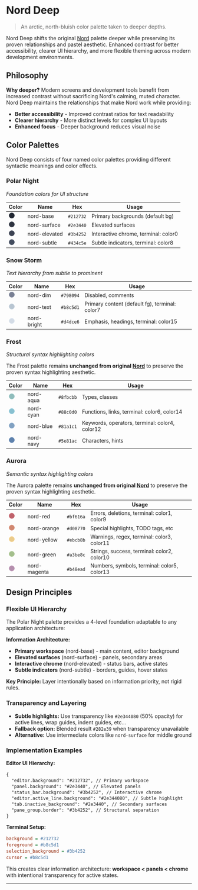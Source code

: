 # Nord Deep

> An arctic, north-bluish color palette taken to deeper depths.

Nord Deep shifts the original [Nord][nord] palette deeper while preserving its
proven relationships and pastel aesthetic. Enhanced contrast for better
accessibility, clearer UI hierarchy, and more flexible theming across modern
development environments.

## Philosophy

**Why deeper?** Modern screens and development tools benefit from increased
contrast without sacrificing Nord's calming, muted character. Nord Deep
maintains the relationships that make Nord work while providing:

- **Better accessibility** - Improved contrast ratios for text readability
- **Clearer hierarchy** - More distinct levels for complex UI layouts
- **Enhanced focus** - Deeper background reduces visual noise

## Color Palettes

Nord Deep consists of four named color palettes providing different syntactic
meanings and color effects.

### Polar Night

_Foundation colors for UI structure_

| Color                                                        | Name          | Hex       | Usage                                |
| ------------------------------------------------------------ | ------------- | --------- | ------------------------------------ |
| <img src="assets/nord_base.png" height="16" width="16"/>     | nord-base     | `#212732` | Primary backgrounds (default bg)     |
| <img src="assets/nord_surface.png" height="16" width="16"/>  | nord-surface  | `#2e3440` | Elevated surfaces                    |
| <img src="assets/nord_elevated.png" height="16" width="16"/> | nord-elevated | `#3b4252` | Interactive chrome, terminal: color0 |
| <img src="assets/nord_subtle.png" height="16" width="16"/>   | nord-subtle   | `#434c5e` | Subtle indicators, terminal: color8  |

### Snow Storm

_Text hierarchy from subtle to prominent_

| Color                                                      | Name        | Hex       | Usage                                          |
| ---------------------------------------------------------- | ----------- | --------- | ---------------------------------------------- |
| <img src="assets/nord_dim.png" height="16" width="16"/>    | nord-dim    | `#798094` | Disabled, comments                             |
| <img src="assets/nord_text.png" height="16" width="16"/>   | nord-text   | `#b8c5d1` | Primary content (default fg), terminal: color7 |
| <img src="assets/nord_bright.png" height="16" width="16"/> | nord-bright | `#d4dce6` | Emphasis, headings, terminal: color15          |

### Frost

_Structural syntax highlighting colors_

The Frost palette remains **unchanged from original [Nord][nord]** to preserve
the proven syntax highlighting aesthetic.

| Color                                                    | Name      | Hex       | Usage                                          |
| -------------------------------------------------------- | --------- | --------- | ---------------------------------------------- |
| <img src="assets/nord_aqua.png" height="16" width="16"/> | nord-aqua | `#8fbcbb` | Types, classes                                 |
| <img src="assets/nord_cyan.png" height="16" width="16"/> | nord-cyan | `#88c0d0` | Functions, links, terminal: color6, color14    |
| <img src="assets/nord_blue.png" height="16" width="16"/> | nord-blue | `#81a1c1` | Keywords, operators, terminal: color4, color12 |
| <img src="assets/nord_navy.png" height="16" width="16"/> | nord-navy | `#5e81ac` | Characters, hints                              |

### Aurora

_Semantic syntax highlighting colors_

The Aurora palette remains **unchanged from original [Nord][nord]** to preserve
the proven syntax highlighting aesthetic.

| Color                                                       | Name         | Hex       | Usage                                       |
| ----------------------------------------------------------- | ------------ | --------- | ------------------------------------------- |
| <img src="assets/nord_red.png" height="16" width="16"/>     | nord-red     | `#bf616a` | Errors, deletions, terminal: color1, color9 |
| <img src="assets/nord_orange.png" height="16" width="16"/>  | nord-orange  | `#d08770` | Special highlights, TODO tags, etc          |
| <img src="assets/nord_yellow.png" height="16" width="16"/>  | nord-yellow  | `#ebcb8b` | Warnings, regex, terminal: color3, color11  |
| <img src="assets/nord_green.png" height="16" width="16"/>   | nord-green   | `#a3be8c` | Strings, success, terminal: color2, color10 |
| <img src="assets/nord_magenta.png" height="16" width="16"/> | nord-magenta | `#b48ead` | Numbers, symbols, terminal: color5, color13 |

## Design Principles

### Flexible UI Hierarchy

The Polar Night palette provides a 4-level foundation adaptable to any
application architecture:

**Information Architecture:**

- **Primary workspace** (nord-base) - main content, editor background
- **Elevated surfaces** (nord-surface) - panels, secondary areas
- **Interactive chrome** (nord-elevated) - status bars, active states
- **Subtle indicators** (nord-subtle) - borders, guides, hover states

**Key Principle:** Layer intentionally based on information priority, not rigid
rules.

### Transparency and Layering

- **Subtle highlights:** Use transparency like `#2e344080` (50% opacity) for
  active lines, wrap guides, indent guides, etc...
- **Fallback option:** Blended result `#282e39` when transparency unavailable
- **Alternative:** Use intermediate colors like `nord-surface` for middle ground

### Implementation Examples

**Editor UI Hierarchy:**

```jsonc
{
  "editor.background": "#212732", // Primary workspace
  "panel.background": "#2e3440", // Elevated panels
  "status_bar.background": "#3b4252", // Interactive chrome
  "editor.active_line.background": "#2e344080", // Subtle highlight
  "tab.inactive_background": "#2e3440", // Secondary surfaces
  "pane_group.border": "#3b4252", // Structural separation
}
```

**Terminal Setup:**

```ini
background = #212732
foreground = #b8c5d1
selection_background = #3b4252
cursor = #b8c5d1
```

This creates clear information architecture: **workspace < panels < chrome**
with intentional transparency for active states.

---

[nord]: https://www.nordtheme.com/docs/colors-and-palettes
